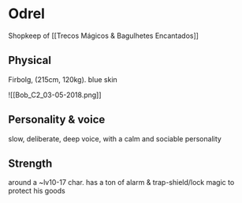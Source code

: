 # Odrel

Shopkeep of [[Trecos Mágicos & Bagulhetes Encantados]]

## Physical
Firbolg, (215cm, 120kg). blue skin

![[Bob_C2_03-05-2018.png]]

## Personality & voice
slow, deliberate, deep voice, with a calm and sociable personality

## Strength
around a ~lv10-17 char. has a ton of alarm & trap-shield/lock magic to protect his goods